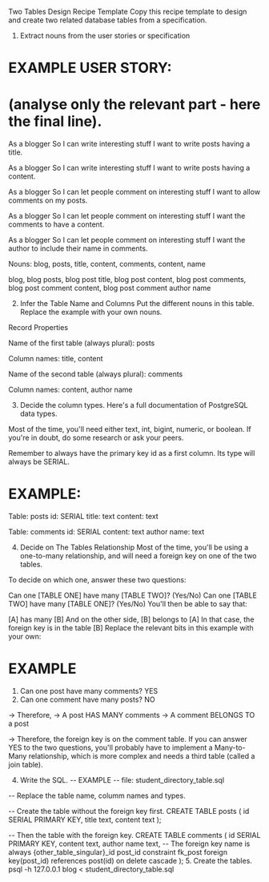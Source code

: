 Two Tables Design Recipe Template
Copy this recipe template to design and create two related database tables from a specification.

1. Extract nouns from the user stories or specification
# EXAMPLE USER STORY:
# (analyse only the relevant part - here the final line).

As a blogger
So I can write interesting stuff
I want to write posts having a title.

As a blogger
So I can write interesting stuff
I want to write posts having a content.

As a blogger
So I can let people comment on interesting stuff
I want to allow comments on my posts.

As a blogger
So I can let people comment on interesting stuff
I want the comments to have a content.

As a blogger
So I can let people comment on interesting stuff
I want the author to include their name in comments.

Nouns:
blog, posts, title, content, comments, content, name

blog, 
blog posts, 
blog post title, blog post content, 
blog post comments, 
blog post comment content, blog post comment author name

2. Infer the Table Name and Columns
Put the different nouns in this table. Replace the example with your own nouns.

Record	Properties

Name of the first table (always plural): posts

Column names: title, content

Name of the second table (always plural): comments

Column names: content, author name

3. Decide the column types.
Here's a full documentation of PostgreSQL data types.

Most of the time, you'll need either text, int, bigint, numeric, or boolean. If you're in doubt, do some research or ask your peers.

Remember to always have the primary key id as a first column. Its type will always be SERIAL.

# EXAMPLE:

Table: posts
id: SERIAL
title: text
content: text

Table: comments
id: SERIAL
content: text
author name: text

4. Decide on The Tables Relationship
Most of the time, you'll be using a one-to-many relationship, and will need a foreign key on one of the two tables.

To decide on which one, answer these two questions:

Can one [TABLE ONE] have many [TABLE TWO]? (Yes/No)
Can one [TABLE TWO] have many [TABLE ONE]? (Yes/No)
You'll then be able to say that:

[A] has many [B]
And on the other side, [B] belongs to [A]
In that case, the foreign key is in the table [B]
Replace the relevant bits in this example with your own:

# EXAMPLE

1. Can one post have many comments? YES
2. Can one comment have many posts? NO

-> Therefore,
-> A post HAS MANY comments
-> A comment BELONGS TO a post

-> Therefore, the foreign key is on the comment table.
If you can answer YES to the two questions, you'll probably have to implement a Many-to-Many relationship, which is more complex and needs a third table (called a join table).

4. Write the SQL.
-- EXAMPLE
-- file: student_directory_table.sql

-- Replace the table name, columm names and types.

-- Create the table without the foreign key first.
CREATE TABLE posts (
  id SERIAL PRIMARY KEY,
  title text,
  content text
);

-- Then the table with the foreign key.
CREATE TABLE comments (
  id SERIAL PRIMARY KEY,
  content text,
  author name text,
-- The foreign key name is always {other_table_singular}_id
  post_id
  constraint fk_post foreign key(post_id)
    references post(id)
    on delete cascade
);
5. Create the tables.
psql -h 127.0.0.1 blog < student_directory_table.sql